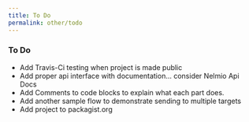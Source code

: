 ```yaml
---
title: To Do
permalink: other/todo
---
```


### To Do
* Add Travis-Ci testing when project is made public
* Add proper api interface with documentation... consider Nelmio Api Docs
* Add Comments to code blocks to explain what each part does.
* Add another sample flow to demonstrate sending to multiple targets
* Add project to packagist.org